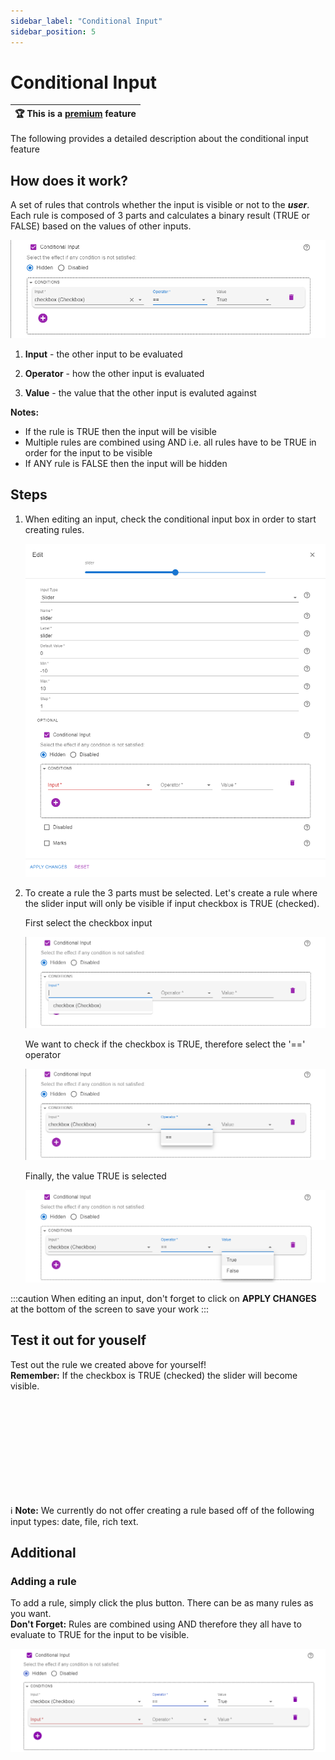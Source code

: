 ```yaml
---
sidebar_label: "Conditional Input"
sidebar_position: 5
---
```


# Conditional Input

| :trophy: This is a [premium](https://mecsimcalc.com/premium) feature |
| -------------------------------------------------------------------- |

The following provides a detailed description about the conditional input feature

## How does it work?

A set of rules that controls whether the input is visible or not to the _**user**_. Each rule is composed of 3 parts and calculates a binary result (TRUE or FALSE) based on the values of other inputs.

<div style={{textAlign: 'center'}}>

![img alt](/docs/inputs/conditional_input_final.png)

</div>

1. **Input** - the other input to be evaluated

2. **Operator** - how the other input is evaluated

3. **Value** - the value that the other input is evaluted against

**Notes:**

- If the rule is TRUE then the input will be visible
- Multiple rules are combined using AND i.e. all rules have to be TRUE in order for the input to be visible
- If ANY rule is FALSE then the input will be hidden

## Steps

1. When editing an input, check the conditional input box in order to start creating rules.

   <div style={{textAlign: 'center'}}>

   ![img alt](/docs/inputs/conditional_input_checked.png)

   </div>

2. To create a rule the 3 parts must be selected. Let's create a rule where the slider input will only be visible if input checkbox is TRUE (checked).

   First select the checkbox input

   <div style={{textAlign: 'center'}}>

   ![img alt](/docs/inputs/conditional_input_selection.png)

   </div>

   We want to check if the checkbox is TRUE, therefore select the '==' operator

   <div style={{textAlign: 'center'}}>

   ![img alt](/docs/inputs/conditional_operator_selection.png)

   </div>

   Finally, the value TRUE is selected

   <div style={{textAlign: 'center'}}>

   ![img alt](/docs/inputs/conditional_value_selection.png)

   </div>

:::caution
When editing an input, don't forget to click on **APPLY CHANGES** at the bottom of the screen to save your work
:::

## Test it out for youself

Test out the rule we created above for yourself!  
**Remember:** If the checkbox is TRUE (checked) the slider will become visible.

<div style={{width: "100%", height: "600px", overflow: "hidden"}}><iframe src="" width="100%" height="100%" title="MecSimCalc" style={{position:"relative", left:"-45px", top:"-48px"}} frameBorder="0"></iframe></div>

:information_source: **Note:**
We currently do not offer creating a rule based off of the following input types: date, file, rich text.

## Additional

### Adding a rule

To add a rule, simply click the plus button. There can be as many rules as you want.  
**Don't Forget:** Rules are combined using AND therefore they all have to evaluate to TRUE for the input to be visible.

   <div style={{textAlign: 'center'}}>

![img alt](/docs/inputs/conditional_add_rule.png)

   </div>
